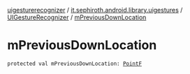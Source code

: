 [uigesturerecognizer](../../index.md) / [it.sephiroth.android.library.uigestures](../index.md) / [UIGestureRecognizer](index.md) / [mPreviousDownLocation](./m-previous-down-location.md)

# mPreviousDownLocation

`protected val mPreviousDownLocation: `[`PointF`](https://developer.android.com/reference/android/graphics/PointF.html)